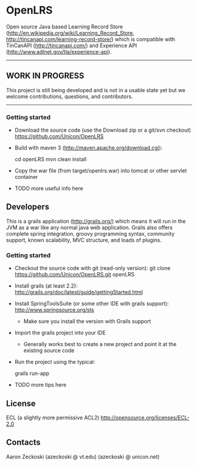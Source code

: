 OpenLRS
=======
Open source Java based Learning Record Store (http://en.wikipedia.org/wiki/Learning_Record_Store, http://tincanapi.com/learning-record-store/) which is compatible with TinCanAPI (http://tincanapi.com/) and Experience API (http://www.adlnet.gov/tla/experience-api).

*************************************************************************************
WORK IN PROGRESS
----------------
This project is still being developed and is not in a usable state yet but we welcome contributions, questions, and contributors.
*************************************************************************************

### Getting started #
* Download the source code (use the Download zip or a git/svn checkout)
    https://github.com/Unicon/OpenLRS
* Build with maven 3 (http://maven.apache.org/download.cgi):

    cd openLRS
    mvn clean install

* Copy the war file (from target/openlrs.war) into tomcat or other servlet container
* TODO more useful info here


Developers
----------
This is a grails application (http://grails.org/) which means it will run in the JVM as a war like any normal java web application. Grails also offers complete spring integration, groovy programming syntax, community support, known scalability, MVC structure, and loads of plugins.

### Getting started #
* Checkout the source code with git (read-only version):
    git clone https://github.com/Unicon/OpenLRS.git openLRS
* Install grails (at least 2.2):
    http://grails.org/doc/latest/guide/gettingStarted.html
* Install SpringToolsSuite (or some other IDE with grails support):
    http://www.springsource.org/sts
    * Make sure you install the version with Grails support
* Import the grails project into your IDE
	* Generally works best to create a new project and point it at the existing source code
* Run the project using the typical:

	grails run-app
* TODO more tips here


License
-------
ECL (a slightly more permissive ACL2)
http://opensource.org/licenses/ECL-2.0

Contacts
--------
Aaron Zeckoski (azeckoski @ vt.edu) (azeckoski @ unicon.net)
